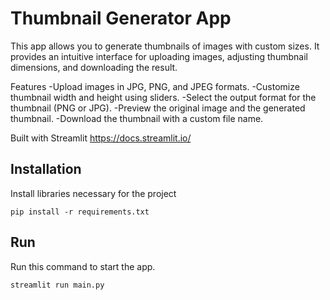 # Thumbnail Generator App

This app allows you to generate thumbnails of images with custom sizes.
It provides an intuitive interface for uploading images, adjusting thumbnail dimensions, and downloading the result.

Features
-Upload images in JPG, PNG, and JPEG formats.
-Customize thumbnail width and height using sliders.
-Select the output format for the thumbnail (PNG or JPG).
-Preview the original image and the generated thumbnail.
-Download the thumbnail with a custom file name.

Built with Streamlit https://docs.streamlit.io/

## Installation
Install libraries necessary for the project
```
pip install -r requirements.txt
```

## Run
Run this command to start the app. 
```bash
streamlit run main.py
```

